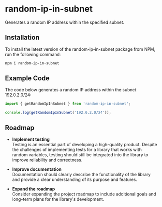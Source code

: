 # random-ip-in-subnet

Generates a random IP address within the specified subnet.

## Installation

To install the latest version of the random-ip-in-subnet package from NPM,
run the following command:

```sh
npm i random-ip-in-subnet
```

## Example Code

The code below generates a random IP address within the subnet 192.0.2.0/24:

```js
import { getRandomIpInSubnet } from 'random-ip-in-subnet';

console.log(getRandomIpInSubnet('192.0.2.0/24'));
```

## Roadmap

* **Implement testing**  
    Testing is an essential part of developing a high-quality product.
    Despite the challenges of implementing tests for a library that works with random variables, testing should still be integrated into the library to improve reliability and correctness.

* **Improve documentation**  
    Documentation should clearly describe the functionality of the library and provide a clear understanding of its purpose and features.

* **Expand the roadmap**  
    Consider expanding the project roadmap to include additional goals and long-term plans for the library's development.
